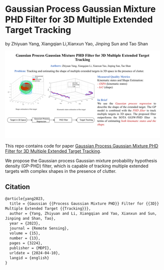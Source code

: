# Gaussian Process Gaussian Mixture PHD Filter for 3D Multiple Extended Target Tracking
by Zhiyuan Yang, Xiangqian Li,Xianxun Yao, Jinping Sun and Tao Shan

![](Graphical_Abstract.jpg)

This repo contains code for paper [Gaussian Process Gaussian Mixture PHD Filter for 3D Multiple Extended Target Tracking](https://www.mdpi.com/2072-4292/15/13/3224). 

We propose the Gaussian process Gaussian mixture probability hypothesis density (GP-PHD) filter, which is capable of tracking multiple extended targets with complex shapes in the presence of clutter. 


## Citation
```
@article{yang2023,
  title = {Gaussian {{Process Gaussian Mixture PHD}} Filter for {{3D}} Multiple Extended Target {{Tracking}}},
  author = {Yang, Zhiyuan and Li, Xiangqian and Yao, Xianxun and Sun, Jinping and Shan, Tao},
  year = {2023},
  journal = {Remote Sensing},
  volume = {15},
  number = {13},
  pages = {3224},
  publisher = {MDPI},
  urldate = {2024-04-10},
  langid = {english}
}
